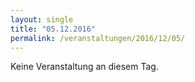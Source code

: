 ```yaml
---
layout: single
title: "05.12.2016"
permalink: /veranstaltungen/2016/12/05/
---
```


Keine Veranstaltung an diesem Tag.
